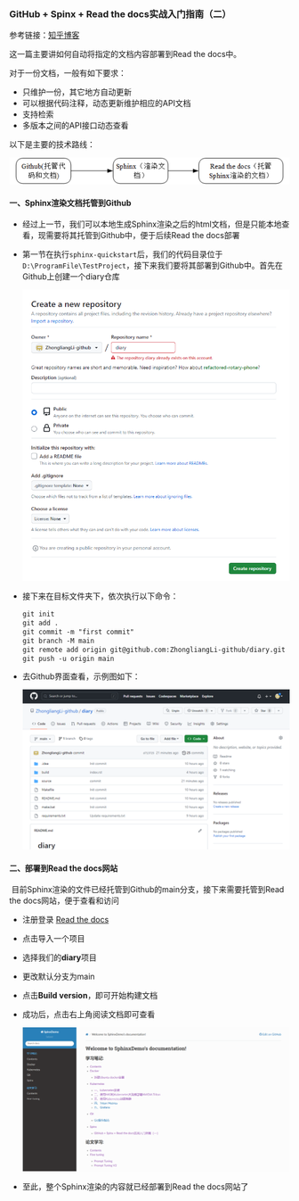 ### GitHub + Spinx + Read the docs实战入门指南（二）

参考链接：[知乎博客](https://zhuanlan.zhihu.com/p/618886468)

这一篇主要讲如何自动将指定的文档内容部署到Read the docs中。

对于一份文档，一般有如下要求：

- 只维护一份，其它地方自动更新
- 可以根据代码注释，动态更新维护相应的API文档
- 支持检索
- 多版本之间的API接口动态查看

以下是主要的技术路线：

![](02.assets/image-20230508205853729.png)

#### 一、Sphinx渲染文档托管到Github

- 经过上一节，我们可以本地生成Sphinx渲染之后的html文档，但是只能本地查看，现需要将其托管到Github中，便于后续Read the docs部署

- 第一节在执行`sphinx-quickstart`后，我们的代码目录位于`D:\ProgramFile\TestProject`，接下来我们要将其部署到Github中。首先在Github上创建一个diary仓库

  ![](02.assets/image-20230508210621585.png)

- 接下来在目标文件夹下，依次执行以下命令：

  ```
  git init
  git add .
  git commit -m "first commit"
  git branch -M main
  git remote add origin git@github.com:ZhongliangLi-github/diary.git
  git push -u origin main
  ```

- 去Github界面查看，示例图如下：

  ![](02.assets/image-20230508210952148.png)

#### 二、部署到Read the docs网站

​	目前Sphinx渲染的文件已经托管到Github的main分支，接下来需要托管到Read the docs网站，便于查看和访问

- 注册登录 [Read the docs](https://readthedocs.org/dashboard/)

- 点击导入一个项目

- 选择我们的**diary**项目

- 更改默认分支为main

- 点击**Build version**，即可开始构建文档

- 成功后，点击右上角阅读文档即可查看

  ![](02.assets/image-20230508212613423.png)

- 至此，整个Sphinx渲染的内容就已经部署到Read the docs网站了

